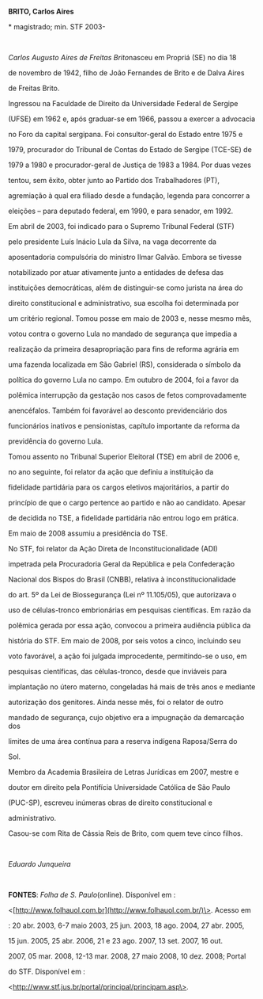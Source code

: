 **BRITO, Carlos Aires**



\* magistrado; min. STF 2003-



 



*Carlos Augusto Aires de Freitas Brito*nasceu em Propriá (SE) no dia 18

de novembro de 1942, filho de João Fernandes de Brito e de Dalva Aires

de Freitas Brito.



Ingressou na Faculdade de Direito da Universidade Federal de Sergipe

(UFSE) em 1962 e, após graduar-se em 1966, passou a exercer a advocacia

no Foro da capital sergipana. Foi consultor-geral do Estado entre 1975 e

1979, procurador do Tribunal de Contas do Estado de Sergipe (TCE-SE) de

1979 a 1980 e procurador-geral de Justiça de 1983 a 1984. Por duas vezes

tentou, sem êxito, obter junto ao Partido dos Trabalhadores (PT),

agremiação à qual era filiado desde a fundação, legenda para concorrer a

eleições – para deputado federal, em 1990, e para senador, em 1992.



Em abril de 2003, foi indicado para o Supremo Tribunal Federal (STF)

pelo presidente Luís Inácio Lula da Silva, na vaga decorrente da

aposentadoria compulsória do ministro Ilmar Galvão. Embora se tivesse

notabilizado por atuar ativamente junto a entidades de defesa das

instituições democráticas, além de distinguir-se como jurista na área do

direito constitucional e administrativo, sua escolha foi determinada por

um critério regional. Tomou posse em maio de 2003 e, nesse mesmo mês,

votou contra o governo Lula no mandado de segurança que impedia a

realização da primeira desapropriação para fins de reforma agrária em

uma fazenda localizada em São Gabriel (RS), considerada o símbolo da

política do governo Lula no campo. Em outubro de 2004, foi a favor da

polêmica interrupção da gestação nos casos de fetos comprovadamente

anencéfalos. Também foi favorável ao desconto previdenciário dos

funcionários inativos e pensionistas, capítulo importante da reforma da

previdência do governo Lula.



Tomou assento no Tribunal Superior Eleitoral (TSE) em abril de 2006 e,

no ano seguinte, foi relator da ação que definiu a instituição da

fidelidade partidária para os cargos eletivos majoritários, a partir do

princípio de que o cargo pertence ao partido e não ao candidato. Apesar

de decidida no TSE, a fidelidade partidária não entrou logo em prática.

Em maio de 2008 assumiu a presidência do TSE.



No STF, foi relator da Ação Direta de Inconstitucionalidade (ADI)

impetrada pela Procuradoria Geral da República e pela Confederação

Nacional dos Bispos do Brasil (CNBB), relativa à inconstitucionalidade

do art. 5º da Lei de Biossegurança (Lei nº 11.105/05), que autorizava o

uso de células-tronco embrionárias em pesquisas científicas. Em razão da

polêmica gerada por essa ação, convocou a primeira audiência pública da

história do STF. Em maio de 2008, por seis votos a cinco, incluindo seu

voto favorável, a ação foi julgada improcedente, permitindo-se o uso, em

pesquisas científicas, das células-tronco, desde que inviáveis para

implantação no útero materno, congeladas há mais de três anos e mediante

autorização dos genitores. Ainda nesse mês, foi o relator de outro

mandado de segurança, cujo objetivo era a impugnação da demarcação dos

limites de uma área contínua para a reserva indígena Raposa/Serra do

Sol.



Membro da Academia Brasileira de Letras Jurídicas em 2007, mestre e

doutor em direito pela Pontifícia Universidade Católica de São Paulo

(PUC-SP), escreveu inúmeras obras de direito constitucional e

administrativo.



Casou-se com Rita de Cássia Reis de Brito, com quem teve cinco filhos.



     



*Eduardo Junqueira*



 



**FONTES**: *Folha de S. Paulo*(online). Disponível em :

\<[http://www.folhauol.com.br](http://www.folhauol.com.br/)\>. Acesso em

: 20 abr. 2003, 6-7 maio 2003, 25 jun. 2003, 18 ago. 2004, 27 abr. 2005,

15 jun. 2005, 25 abr. 2006, 21 e 23 ago. 2007, 13 set. 2007, 16 out.

2007, 05 mar. 2008, 12-13 mar. 2008, 27 maio 2008, 10 dez. 2008; Portal

do STF. Disponível em :

\<http://www.stf.jus.br/portal/principal/principam.asp\>.



     



          



  



                                 

